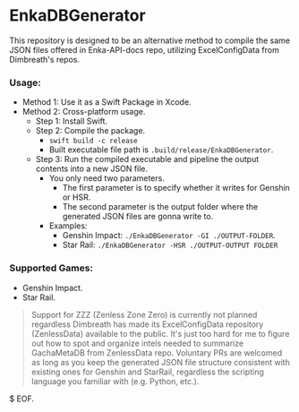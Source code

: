 # EnkaDBGenerator

This repository is designed to be an alternative method to compile the same JSON files offered in Enka-API-docs repo, utilizing ExcelConfigData from Dimbreath's repos.

### Usage: 

- Method 1: Use it as a Swift Package in Xcode.
- Method 2: Cross-platform usage.
  - Step 1: Install Swift.
  - Step 2: Compile the package.
    - `swift build -c release`
    - Built executable file path is `.build/release/EnkaDBGenerator`.
  - Step 3: Run the compiled executable and pipeline the output contents into a new JSON file.
    - You only need two parameters.
      - The first parameter is to specify whether it writes for Genshin or HSR.
      - The second parameter is the output folder where the generated JSON files are gonna write to.
    - Examples:
      - Genshin Impact: `./EnkaDBGenerator -GI ./OUTPUT-FOLDER`.
      - Star Rail: `./EnkaDBGenerator -HSR ./OUTPUT-OUTPUT FOLDER`

### Supported Games:

- Genshin Impact.
- Star Rail.

> Support for ZZZ (Zenless Zone Zero) is currently not planned regardless Dimbreath has made its ExcelConfigData repository (ZenlessData) available to the public. It's just too hard for me to figure out how to spot and organize intels needed to summarize GachaMetaDB from ZenlessData repo. Voluntary PRs are welcomed as long as you keep the generated JSON file structure consistent with existing ones for Genshin and StarRail, regardless the scripting language you familiar with (e.g. Python, etc.).

$ EOF.

